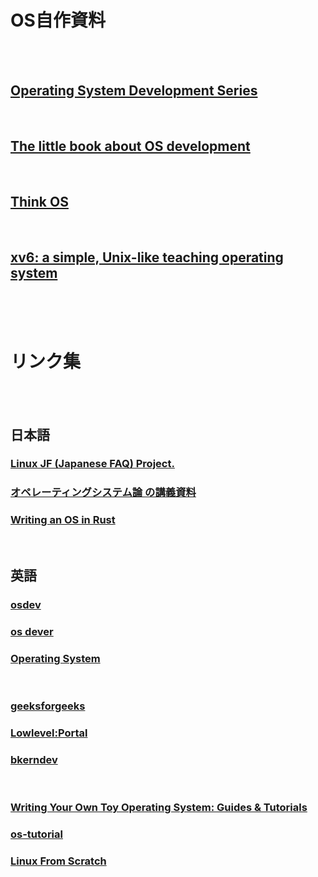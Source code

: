 # OS自作資料

<br><br>

## [Operating System Development Series](http://www.brokenthorn.com/Resources/OSDevIndex.html)  

<br>

## [The little book about OS development](https://littleosbook.github.io)  

<br>

## [Think OS](https://greenteapress.com/thinkos/)  

<br>

## [xv6: a simple, Unix-like teaching operating system](https://pdos.csail.mit.edu/6.828/2019/xv6/book-riscv-rev0.pdf)  

<br><br><br>

# リンク集

<br><br>

## 日本語

### [Linux JF (Japanese FAQ) Project.](http://linuxjf.osdn.jp)  

### [オペレーティングシステム論 の講義資料](https://language-and-engineering.hatenablog.jp/entry/20140510/OperatingSystemLectureNotePDFLinks)  

### [ Writing an OS in Rust](https://os.phil-opp.com/ja/)  

<br>

## 英語

### [osdev](https://wiki.osdev.org/Main_Page)  
### [os dever](http://www.osdever.net/tutorials/)  
### [Operating System](https://web.archive.org/web/20010505042451/http://www.nondot.org/sabre/os/articles)  

<br>

### [geeksforgeeks](https://www.geeksforgeeks.org/operating-systems/?ref=lbp)  
### [Lowlevel:Portal](http://www.lowlevel.eu/wiki/Lowlevel:Portal)  
### [bkerndev](http://www.osdever.net/bkerndev/Docs/title.htm)  

<br>

### [Writing Your Own Toy Operating System: Guides & Tutorials](http://www.independent-software.com/operating-system-development.html/)  
### [os-tutorial](https://github.com/cfenollosa/os-tutorial)  
### [Linux From Scratch](https://www.linuxfromscratch.org)  



